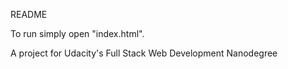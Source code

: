 README

To run simply open "index.html".

A project for Udacity's Full Stack Web Development Nanodegree
